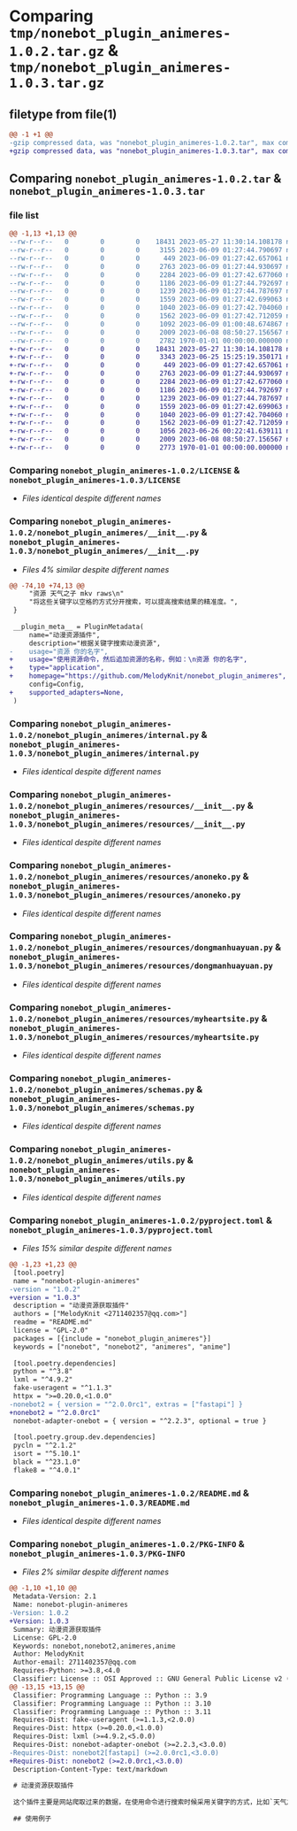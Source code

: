 # Comparing `tmp/nonebot_plugin_animeres-1.0.2.tar.gz` & `tmp/nonebot_plugin_animeres-1.0.3.tar.gz`

## filetype from file(1)

```diff
@@ -1 +1 @@
-gzip compressed data, was "nonebot_plugin_animeres-1.0.2.tar", max compression
+gzip compressed data, was "nonebot_plugin_animeres-1.0.3.tar", max compression
```

## Comparing `nonebot_plugin_animeres-1.0.2.tar` & `nonebot_plugin_animeres-1.0.3.tar`

### file list

```diff
@@ -1,13 +1,13 @@
--rw-r--r--   0        0        0    18431 2023-05-27 11:30:14.108178 nonebot_plugin_animeres-1.0.2/LICENSE
--rw-r--r--   0        0        0     3155 2023-06-09 01:27:44.790697 nonebot_plugin_animeres-1.0.2/nonebot_plugin_animeres/__init__.py
--rw-r--r--   0        0        0      449 2023-06-09 01:27:42.657061 nonebot_plugin_animeres-1.0.2/nonebot_plugin_animeres/config.py
--rw-r--r--   0        0        0     2763 2023-06-09 01:27:44.930697 nonebot_plugin_animeres-1.0.2/nonebot_plugin_animeres/internal.py
--rw-r--r--   0        0        0     2284 2023-06-09 01:27:42.677060 nonebot_plugin_animeres-1.0.2/nonebot_plugin_animeres/resources/__init__.py
--rw-r--r--   0        0        0     1186 2023-06-09 01:27:44.792697 nonebot_plugin_animeres-1.0.2/nonebot_plugin_animeres/resources/anoneko.py
--rw-r--r--   0        0        0     1239 2023-06-09 01:27:44.787697 nonebot_plugin_animeres-1.0.2/nonebot_plugin_animeres/resources/dongmanhuayuan.py
--rw-r--r--   0        0        0     1559 2023-06-09 01:27:42.699063 nonebot_plugin_animeres-1.0.2/nonebot_plugin_animeres/resources/myheartsite.py
--rw-r--r--   0        0        0     1040 2023-06-09 01:27:42.704060 nonebot_plugin_animeres-1.0.2/nonebot_plugin_animeres/schemas.py
--rw-r--r--   0        0        0     1562 2023-06-09 01:27:42.712059 nonebot_plugin_animeres-1.0.2/nonebot_plugin_animeres/utils.py
--rw-r--r--   0        0        0     1092 2023-06-09 01:00:48.674867 nonebot_plugin_animeres-1.0.2/pyproject.toml
--rw-r--r--   0        0        0     2009 2023-06-08 08:50:27.156567 nonebot_plugin_animeres-1.0.2/README.md
--rw-r--r--   0        0        0     2782 1970-01-01 00:00:00.000000 nonebot_plugin_animeres-1.0.2/PKG-INFO
+-rw-r--r--   0        0        0    18431 2023-05-27 11:30:14.108178 nonebot_plugin_animeres-1.0.3/LICENSE
+-rw-r--r--   0        0        0     3343 2023-06-25 15:25:19.350171 nonebot_plugin_animeres-1.0.3/nonebot_plugin_animeres/__init__.py
+-rw-r--r--   0        0        0      449 2023-06-09 01:27:42.657061 nonebot_plugin_animeres-1.0.3/nonebot_plugin_animeres/config.py
+-rw-r--r--   0        0        0     2763 2023-06-09 01:27:44.930697 nonebot_plugin_animeres-1.0.3/nonebot_plugin_animeres/internal.py
+-rw-r--r--   0        0        0     2284 2023-06-09 01:27:42.677060 nonebot_plugin_animeres-1.0.3/nonebot_plugin_animeres/resources/__init__.py
+-rw-r--r--   0        0        0     1186 2023-06-09 01:27:44.792697 nonebot_plugin_animeres-1.0.3/nonebot_plugin_animeres/resources/anoneko.py
+-rw-r--r--   0        0        0     1239 2023-06-09 01:27:44.787697 nonebot_plugin_animeres-1.0.3/nonebot_plugin_animeres/resources/dongmanhuayuan.py
+-rw-r--r--   0        0        0     1559 2023-06-09 01:27:42.699063 nonebot_plugin_animeres-1.0.3/nonebot_plugin_animeres/resources/myheartsite.py
+-rw-r--r--   0        0        0     1040 2023-06-09 01:27:42.704060 nonebot_plugin_animeres-1.0.3/nonebot_plugin_animeres/schemas.py
+-rw-r--r--   0        0        0     1562 2023-06-09 01:27:42.712059 nonebot_plugin_animeres-1.0.3/nonebot_plugin_animeres/utils.py
+-rw-r--r--   0        0        0     1056 2023-06-26 00:22:41.639111 nonebot_plugin_animeres-1.0.3/pyproject.toml
+-rw-r--r--   0        0        0     2009 2023-06-08 08:50:27.156567 nonebot_plugin_animeres-1.0.3/README.md
+-rw-r--r--   0        0        0     2773 1970-01-01 00:00:00.000000 nonebot_plugin_animeres-1.0.3/PKG-INFO
```

### Comparing `nonebot_plugin_animeres-1.0.2/LICENSE` & `nonebot_plugin_animeres-1.0.3/LICENSE`

 * *Files identical despite different names*

### Comparing `nonebot_plugin_animeres-1.0.2/nonebot_plugin_animeres/__init__.py` & `nonebot_plugin_animeres-1.0.3/nonebot_plugin_animeres/__init__.py`

 * *Files 4% similar despite different names*

```diff
@@ -74,10 +74,13 @@
     "资源 天气之子 mkv raws\n"
     "将这些关键字以空格的方式分开搜索，可以提高搜索结果的精准度。",
 }
 
 __plugin_meta__ = PluginMetadata(
     name="动漫资源插件",
     description="根据关键字搜索动漫资源",
-    usage="资源 你的名字",
+    usage="使用资源命令，然后追加资源的名称，例如：\n资源 你的名字",
+    type="application",
+    homepage="https://github.com/MelodyKnit/nonebot_plugin_animeres",
     config=Config,
+    supported_adapters=None,
 )
```

### Comparing `nonebot_plugin_animeres-1.0.2/nonebot_plugin_animeres/internal.py` & `nonebot_plugin_animeres-1.0.3/nonebot_plugin_animeres/internal.py`

 * *Files identical despite different names*

### Comparing `nonebot_plugin_animeres-1.0.2/nonebot_plugin_animeres/resources/__init__.py` & `nonebot_plugin_animeres-1.0.3/nonebot_plugin_animeres/resources/__init__.py`

 * *Files identical despite different names*

### Comparing `nonebot_plugin_animeres-1.0.2/nonebot_plugin_animeres/resources/anoneko.py` & `nonebot_plugin_animeres-1.0.3/nonebot_plugin_animeres/resources/anoneko.py`

 * *Files identical despite different names*

### Comparing `nonebot_plugin_animeres-1.0.2/nonebot_plugin_animeres/resources/dongmanhuayuan.py` & `nonebot_plugin_animeres-1.0.3/nonebot_plugin_animeres/resources/dongmanhuayuan.py`

 * *Files identical despite different names*

### Comparing `nonebot_plugin_animeres-1.0.2/nonebot_plugin_animeres/resources/myheartsite.py` & `nonebot_plugin_animeres-1.0.3/nonebot_plugin_animeres/resources/myheartsite.py`

 * *Files identical despite different names*

### Comparing `nonebot_plugin_animeres-1.0.2/nonebot_plugin_animeres/schemas.py` & `nonebot_plugin_animeres-1.0.3/nonebot_plugin_animeres/schemas.py`

 * *Files identical despite different names*

### Comparing `nonebot_plugin_animeres-1.0.2/nonebot_plugin_animeres/utils.py` & `nonebot_plugin_animeres-1.0.3/nonebot_plugin_animeres/utils.py`

 * *Files identical despite different names*

### Comparing `nonebot_plugin_animeres-1.0.2/pyproject.toml` & `nonebot_plugin_animeres-1.0.3/pyproject.toml`

 * *Files 15% similar despite different names*

```diff
@@ -1,23 +1,23 @@
 [tool.poetry]
 name = "nonebot-plugin-animeres"
-version = "1.0.2"
+version = "1.0.3"
 description = "动漫资源获取插件"
 authors = ["MelodyKnit <2711402357@qq.com>"]
 readme = "README.md"
 license = "GPL-2.0"
 packages = [{include = "nonebot_plugin_animeres"}]
 keywords = ["nonebot", "nonebot2", "animeres", "anime"]
 
 [tool.poetry.dependencies]
 python = "^3.8"
 lxml = "^4.9.2"
 fake-useragent = "^1.1.3"
 httpx = ">=0.20.0,<1.0.0"
-nonebot2 = { version = "^2.0.0rc1", extras = ["fastapi"] }
+nonebot2 = "^2.0.0rc1"
 nonebot-adapter-onebot = { version = "^2.2.3", optional = true }
 
 [tool.poetry.group.dev.dependencies]
 pycln = "^2.1.2"
 isort = "^5.10.1"
 black = "^23.1.0"
 flake8 = "^4.0.1"
```

### Comparing `nonebot_plugin_animeres-1.0.2/README.md` & `nonebot_plugin_animeres-1.0.3/README.md`

 * *Files identical despite different names*

### Comparing `nonebot_plugin_animeres-1.0.2/PKG-INFO` & `nonebot_plugin_animeres-1.0.3/PKG-INFO`

 * *Files 2% similar despite different names*

```diff
@@ -1,10 +1,10 @@
 Metadata-Version: 2.1
 Name: nonebot-plugin-animeres
-Version: 1.0.2
+Version: 1.0.3
 Summary: 动漫资源获取插件
 License: GPL-2.0
 Keywords: nonebot,nonebot2,animeres,anime
 Author: MelodyKnit
 Author-email: 2711402357@qq.com
 Requires-Python: >=3.8,<4.0
 Classifier: License :: OSI Approved :: GNU General Public License v2 (GPLv2)
@@ -13,15 +13,15 @@
 Classifier: Programming Language :: Python :: 3.9
 Classifier: Programming Language :: Python :: 3.10
 Classifier: Programming Language :: Python :: 3.11
 Requires-Dist: fake-useragent (>=1.1.3,<2.0.0)
 Requires-Dist: httpx (>=0.20.0,<1.0.0)
 Requires-Dist: lxml (>=4.9.2,<5.0.0)
 Requires-Dist: nonebot-adapter-onebot (>=2.2.3,<3.0.0)
-Requires-Dist: nonebot2[fastapi] (>=2.0.0rc1,<3.0.0)
+Requires-Dist: nonebot2 (>=2.0.0rc1,<3.0.0)
 Description-Content-Type: text/markdown
 
 # 动漫资源获取插件
 
 这个插件主要是网站爬取过来的数据，在使用命令进行搜索时候采用关键字的方式，比如`天气之子`这时搜索的是`天气之子`相关资源，如果获取的资源并不理想或者你只需要生肉（无字幕）资源时，你就需要用`天气之子 raw`或`天气之子 mkv`这种多个关键字空格方式进行获取，这种方式准确度会比直接用`天气之子`精准且效果好，建议采用多关键字的方式进行搜索。
 
 ## 使用例子
```

